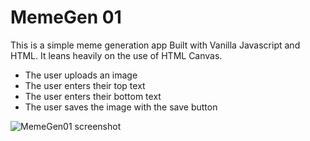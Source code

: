 # MemeGen 01

This is a simple meme generation app Built with Vanilla Javascript and HTML. It leans heavily on the use of HTML Canvas.

- The user uploads an image
- The user enters their top text
- The user enters their bottom text
- The user saves the image with the save button

![MemeGen01 screenshot]([https://www.fillmurray.com/460/300](https://github.com/FitzroyWoodruff/MemeGen01/blob/main/ScreenshotMemeGen01.png?raw=true)https://github.com/FitzroyWoodruff/MemeGen01/blob/main/ScreenshotMemeGen01.png?raw=true)
